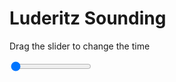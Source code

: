 <h1>Luderitz Sounding</h1>
<p>Drag the slider to change the time</p>

<div class="slidecontainer">
<input oninput='setImage(this)' class="slider" type="range" min="0" max="6" value="0" step="1" />
<img id='img'/>
</div>

<script>
var img = document.getElementById('img');
var img_array = ['/assets/images/skwt/skd_luderitz_wrfout_d01_2020-06-02_12:00:00.png',
'/assets/images/skwt/skd_luderitz_wrfout_d01_2020-06-02_18:00:00.png',
'/assets/images/skwt/skd_luderitz_wrfout_d01_2020-06-03_00:00:00.png',
'/assets/images/skwt/skd_luderitz_wrfout_d01_2020-06-03_06:00:00.png',
'/assets/images/skwt/skd_luderitz_wrfout_d01_2020-06-03_12:00:00.png',
'/assets/images/skwt/skd_luderitz_wrfout_d01_2020-06-03_18:00:00.png',];
function setImage(obj)
{
        var value = obj.value;
        img.src = img_array[value];

}
</script>
